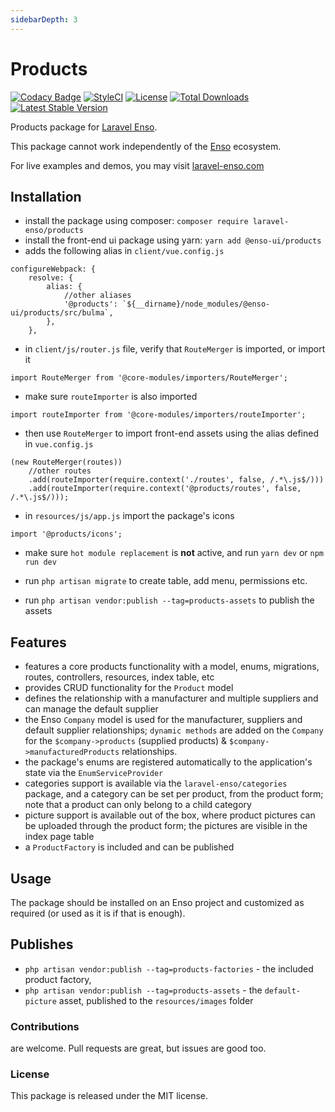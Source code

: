 ```yaml
---
sidebarDepth: 3
---
```


# Products

[![Codacy Badge](https://api.codacy.com/project/badge/Grade/6e342eff10f24db5b89be5fe203e424d)](https://www.codacy.com/app/laravel-enso/products?utm_source=github.com&amp;utm_medium=referral&amp;utm_content=laravel-enso/products&amp;utm_campaign=Badge_Grade)
[![StyleCI](https://github.styleci.io/repos/85492361/shield?branch=master)](https://github.styleci.io/repos/85492361)
[![License](https://poser.pugx.org/laravel-enso/products/license)](https://packagist.org/packages/laravel-enso/datatable)
[![Total Downloads](https://poser.pugx.org/laravel-enso/products/downloads)](https://packagist.org/packages/laravel-enso/products)
[![Latest Stable Version](https://poser.pugx.org/laravel-enso/products/version)](https://packagist.org/packages/laravel-enso/products)

Products package for [Laravel Enso](https://github.com/laravel-enso/Enso).

This package cannot work independently of the [Enso](https://github.com/laravel-enso/Enso) ecosystem.

For live examples and demos, you may visit [laravel-enso.com](https://www.laravel-enso.com)

## Installation

* install the package using composer: `composer require laravel-enso/products`
* install the front-end ui package using yarn: `yarn add @enso-ui/products`
* adds the following alias in `client/vue.config.js`
```
configureWebpack: {
    resolve: {
        alias: {
            //other aliases
            '@products': `${__dirname}/node_modules/@enso-ui/products/src/bulma`,
        },
    },
```
* in `client/js/router.js` file, verify that `RouteMerger` is imported, or import it

`import RouteMerger from '@core-modules/importers/RouteMerger';`

* make sure `routeImporter` is also imported

`import routeImporter from '@core-modules/importers/routeImporter';`

* then use `RouteMerger` to import front-end assets using the alias defined in `vue.config.js`

```
(new RouteMerger(routes))
    //other routes
    .add(routeImporter(require.context('./routes', false, /.*\.js$/)))
    .add(routeImporter(require.context('@products/routes', false, /.*\.js$/)));
```

* in `resources/js/app.js` import the package's icons

`import '@products/icons';`

* make sure `hot module replacement` is **not** active, and run `yarn dev` or `npm run dev`

* run `php artisan migrate` to create table, add menu, permissions etc.
* run `php artisan vendor:publish --tag=products-assets` to publish the assets

## Features

- features a core products functionality with a model, enums, migrations, 
routes, controllers, resources, index table, etc 
- provides CRUD functionality for the `Product` model
- defines the relationship with a manufacturer and multiple suppliers
and can manage the default supplier
- the Enso `Company` model is used for the manufacturer, 
suppliers and default supplier relationships; 
`dynamic methods` are added on the `Company` for the `$company->products` (supplied products) 
& `$company->manufacturedProducts` relationships.
- the package's enums are registered automatically to the application's state
via the `EnumServiceProvider`
- categories support is available via the `laravel-enso/categories` package, and a category can be set per product, 
from the product form; note that a product can only belong to a child category
- picture support is available out of the box, where product pictures can be uploaded through the product form;
the pictures are visible in the index page table
- a `ProductFactory` is included and can be published

## Usage

The package should be installed on an Enso project and customized as required 
(or used as it is if that is enough). 

## Publishes

- `php artisan vendor:publish --tag=products-factories` - the included product factory,
- `php artisan vendor:publish --tag=products-assets` - the `default-picture` asset, published to the
`resources/images` folder
   
### Contributions

are welcome. Pull requests are great, but issues are good too.

### License

This package is released under the MIT license.
